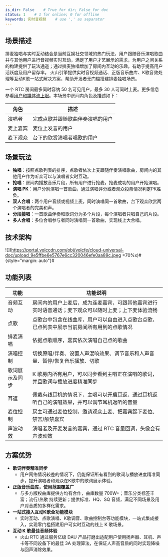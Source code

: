 ```yaml
---
is_dir: False    # True for dir; False for doc
status: 1    # 1 for online; 0 for offline
keywords: 实时音视频    # use ',' as separator
---
```


## 场景描述

排麦独唱与实时互动结合是当前互娱社交领域的热门玩法，用户跟随音乐演唱歌曲并与其他用户进行音视频实时互动，满足了用户才艺展示的需求，为用户之间关系的构建提供了玩法通道；通过排麦独唱增加了房间内互动的乐趣，有助于提高用户活跃度及用户留存率。
火山引擎提供实时音视频通话、正版音乐曲库、K歌音效处理等互动K歌一站式解决方案，帮助开发者无门槛搭建排麦独唱场景。

一个 RTC 房间最多同时容纳 50 名可见用户，最多 30 人可同时上麦。更多信息参看[用户和媒体流上限](https://www.volcengine.com/docs/6348/257549)。本场景中房间内角色及描述如下：

|角色 |描述 |
|---|---|
| 演唱者 |完成点歌并跟随歌曲伴奏演唱的用户| 
| 麦上嘉宾 | 麦位上发言的用户| 
| 麦下观众 |台下的欣赏演唱者唱歌的用户| 


## 场景玩法

- **独唱**：按照点歌列表的排序，点歌者依次上麦跟随伴奏演唱歌曲，房间内的其他用户作为听众可以与演唱者实时互动。
- **抢唱**：房间内播放音乐片段，所有用户进行抢麦，抢麦成功的用户开始演唱。
- **演唱 PK**：用户分别演唱一首歌曲，通过演唱评分或者观众投票情况判定PK胜负。
- **双人合唱**：两个用户音频或视频上麦，同时演唱同一首歌曲，台下观众欣赏两个演唱者的完美和声。
- **分段接唱**：一首歌曲伴奏和歌词分为多个片段，每个演唱者只唱自己的片段。
- **多人合唱**：多位合唱参与者同时演唱同一首歌曲，实现线上大合唱。

## 技术架构

![](https://portal.volccdn.com/obj/volcfe/cloud-universal-doc/upload_9e5ffbe6e5767e6cc320046efe0aa89c.jpeg =70%x)#{style="margin: auto"}#

## 功能列表

|**功能** |**功能说明** |
|---|---|
|音频互动 |房间内的用户上麦后，成为连麦嘉宾，可跟其他嘉宾进行实时语音通话；麦下观众可以随时上麦；上下麦体验流畅 |
|点歌 |点歌台中包含在线曲库，用户可以自由进入点歌台点歌，已点列表中展示当前房间所有用到的点歌情况 |
|排麦演唱 |依据点歌顺序，嘉宾依次演唱自己点的歌曲 |
|演唱控制 |切换原唱/伴奏、设置人声混响效果、调节音乐和人声音量、暂停/恢复音乐播放、切歌 |
|歌词展示及同步 |K 歌房内所有用户，可以同步看到主唱正在演唱的歌词，并且歌词与播放进度精准同步 |
|耳返 |佩戴有线耳机的情况下，主唱可以开启耳返，通过耳机返听自己的演唱效果，并可以调节耳机返听的音量 |
|麦位控制 |房主可通过麦位控制，邀请观众上麦、把嘉宾踢下麦位、禁言/解禁嘉宾 |
|声波动效 |演唱者及开麦发言的嘉宾，通过 RTC 音量回调，头像会有声波动效 |

## 方案优势

- **歌词伴奏精准同步**
	- 用户网络情况较差的情况下，仍能保证所有看到的歌词与播放进度精准同步，提升演唱者和观众在K歌中的歌词展示体验。
- **正版音乐曲库，使用范围覆盖广**
	- 与多方版权曲库提供方均有合作，曲库数量 700W+；音乐分类标签丰富；流行/热歌 持续更新；提供标准、HQ、SQ 音频，满足不同场景及用户对音质的多样化需求。
- **一站式接入互动K歌全功能模块**
	- 实时互动、点歌演唱、K歌调音、歌曲控制台等功能模块，一站式集成接入，实现零门槛搭建用户可实时互动的线上 K 歌场景。
- **互动 K 歌最佳音频体验**
	- 火山 RTC 通过服务亿级 DAU 产品打磨出适配用户使用扬声器、耳机、声卡等不同设备下的最佳 3A 处理算法，在保证人声高音质的同时实现降噪与回声消除效果。
